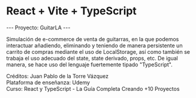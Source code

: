 # React + Vite + TypeScript

--- Proyecto: GuitarLA ---

Simulación de e-commerce de venta de guitarras, en la que podemos interactuar añadiendo, eliminando y teniendo de manera persistente un carrito de compras mediante el uso de LocalStorage, así como también se trabaja el uso adecuado del state, state derivado, props, etc. De igual manera, se hace uso del lenguaje fuertemente tipado "TypeScript".



Créditos: Juan Pablo de la Torre Vázquez <br>
Plataforma de enseñanza: Udemy <br>
Curso: React y TypeScript - La Guía Completa Creando +10 Proyectos
